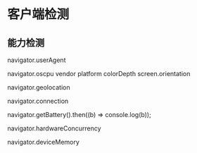 # 客户端检测

## 能力检测

navigator.userAgent

navigator.oscpu vendor platform colorDepth screen.orientation

navigator.geolocation

navigator.connection

navigator.getBattery().then((b) => console.log(b));

navigator.hardwareConcurrency

navigator.deviceMemory